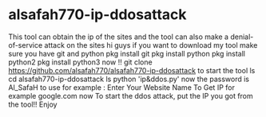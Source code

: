 # alsafah770-ip-ddosattack
This tool can obtain the ip of the sites and the tool can also make a denial-of-service attack on the sites
hi guys 
if you want to download my tool 
make sure you have git and python 
pkg install git 
pkg install python
pkg install python2 
pkg install python3
now !!
git clone https://github.com/alsafah770/alsafah770-ip-ddosattack
to start the tool 
ls
cd alsafah770-ip-ddosattack
ls
python 'ip&ddos.py'
now the password is Al_SafaH
to use for example :
Enter Your Website Name To Get IP
for example google.com 
now 
To start the ddos attack, put the IP you got from the tool!!
Enjoy 
